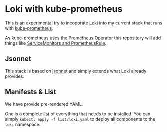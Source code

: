# Loki with kube-prometheus

This is an experimental try to incoporate [Loki](https://github.com/grafana/loki)
into my current stack that runs with [kube-prometheus](https://github.com/coreos/prometheus-operator/tree/master/contrib/kube-prometheus).

As kube-prometheus uses the [Prometheus Operator](https://github.com/coreos/prometheus-operator)
this repository will add things like [ServiceMonitors and PrometheusRule](https://github.com/coreos/prometheus-operator#customresourcedefinitions).

## Jsonnet

This stack is based on [jsonnet](http://jsonnet.org) and simply extends what Loki already provides.

## Manifests & List

We have provide pre-rendered YAML.

One is a complete [list](list/loki.yaml) of everything that needs to be installed.
You can simply `kubectl apply -f list/loki.yaml` to deploy all components to the `loki` namespace.
